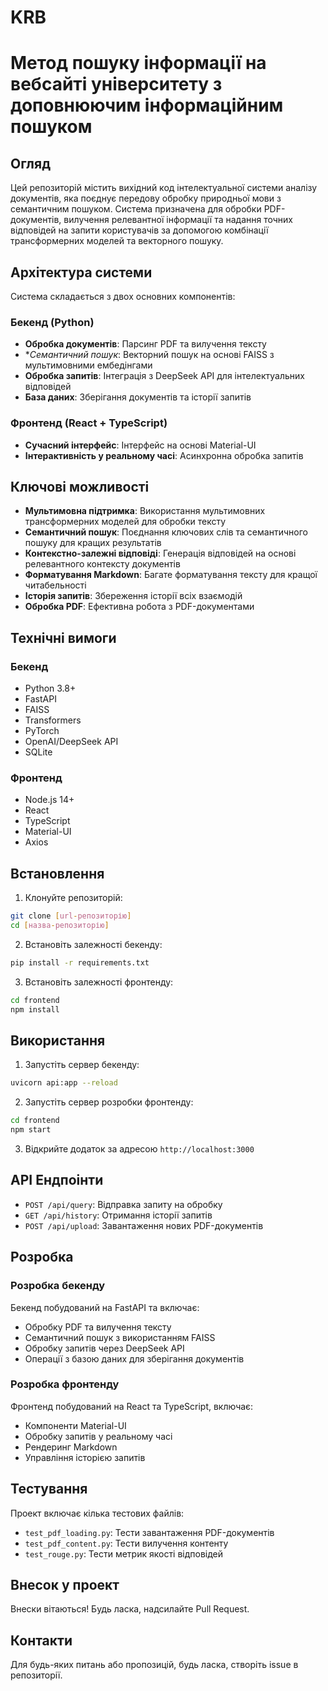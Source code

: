 # KRB
# Метод пошуку інформації на вебсайті університету з доповнюючим інформаційним пошуком

## Огляд
Цей репозиторій містить вихідний код інтелектуальної системи аналізу документів, яка поєднує передову обробку природньої мови з семантичним пошуком. Система призначена для обробки PDF-документів, вилучення релевантної інформації та надання точних відповідей на запити користувачів за допомогою комбінації трансформерних моделей та векторного пошуку.

## Архітектура системи
Система складається з двох основних компонентів:

### Бекенд (Python)
- **Обробка документів**: Парсинг PDF та вилучення тексту
- **Семантичний пошук*: Векторний пошук на основі FAISS з мультимовними ембедінгами
- **Обробка запитів**: Інтеграція з DeepSeek API для інтелектуальних відповідей
- **База даних**: Зберігання документів та історії запитів

### Фронтенд (React + TypeScript)
- **Сучасний інтерфейс**: Інтерфейс на основі Material-UI
- **Інтерактивність у реальному часі**: Асинхронна обробка запитів

## Ключові можливості
- **Мультимовна підтримка**: Використання мультимовних трансформерних моделей для обробки тексту
- **Семантичний пошук**: Поєднання ключових слів та семантичного пошуку для кращих результатів
- **Контекстно-залежні відповіді**: Генерація відповідей на основі релевантного контексту документів
- **Форматування Markdown**: Багате форматування тексту для кращої читабельності
- **Історія запитів**: Збереження історії всіх взаємодій
- **Обробка PDF**: Ефективна робота з PDF-документами

## Технічні вимоги

### Бекенд
- Python 3.8+
- FastAPI
- FAISS
- Transformers
- PyTorch
- OpenAI/DeepSeek API
- SQLite 

### Фронтенд
- Node.js 14+
- React
- TypeScript
- Material-UI
- Axios

## Встановлення

1. Клонуйте репозиторій:
```bash
git clone [url-репозиторію]
cd [назва-репозиторію]
```

2. Встановіть залежності бекенду:
```bash
pip install -r requirements.txt
```

3. Встановіть залежності фронтенду:
```bash
cd frontend
npm install
```

## Використання

1. Запустіть сервер бекенду:
```bash
uvicorn api:app --reload
```

2. Запустіть сервер розробки фронтенду:
```bash
cd frontend
npm start
```

3. Відкрийте додаток за адресою `http://localhost:3000`

## API Ендпоінти

- `POST /api/query`: Відправка запиту на обробку
- `GET /api/history`: Отримання історії запитів
- `POST /api/upload`: Завантаження нових PDF-документів

## Розробка

### Розробка бекенду
Бекенд побудований на FastAPI та включає:
- Обробку PDF та вилучення тексту
- Семантичний пошук з використанням FAISS
- Обробку запитів через DeepSeek API
- Операції з базою даних для зберігання документів

### Розробка фронтенду
Фронтенд побудований на React та TypeScript, включає:
- Компоненти Material-UI
- Обробку запитів у реальному часі
- Рендеринг Markdown
- Управління історією запитів

## Тестування
Проект включає кілька тестових файлів:
- `test_pdf_loading.py`: Тести завантаження PDF-документів
- `test_pdf_content.py`: Тести вилучення контенту
- `test_rouge.py`: Тести метрик якості відповідей

## Внесок у проект
Внески вітаються! Будь ласка, надсилайте Pull Request.

## Контакти
Для будь-яких питань або пропозицій, будь ласка, створіть issue в репозиторії. 
